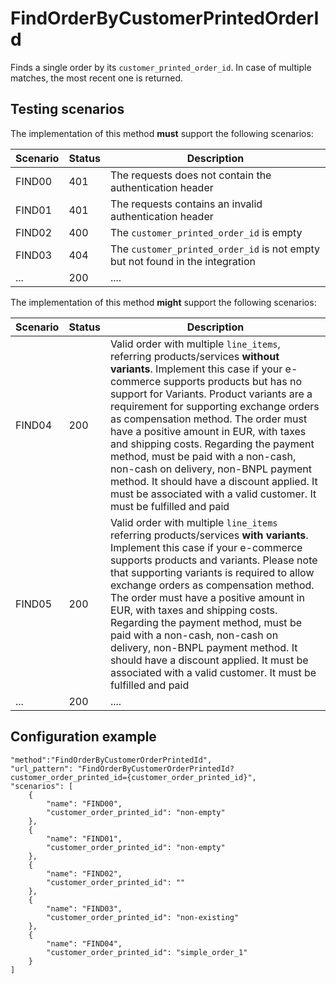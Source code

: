 # FindOrderByCustomerPrintedOrderId

Finds a single order by its `customer_printed_order_id`.
In case of multiple matches, the most recent one is returned.

## Testing scenarios

The implementation of this method **must** support the following scenarios:

| Scenario | Status | Description |
| -------- | ------ | ----------- |
| FIND00 | 401 | The requests does not contain the authentication header |
| FIND01 | 401 | The requests contains an invalid authentication header |
| FIND02 | 400 | The `customer_printed_order_id` is empty |
| FIND03 | 404 | The `customer_printed_order_id` is not empty but not found in the integration |
| ... | 200 | .... |

The implementation of this method **might** support the following scenarios:

| Scenario | Status | Description |
| -------- | ------ | ----------- |
| FIND04 | 200 | Valid order with multiple `line_items`, referring products/services **without variants**. Implement this case if your e-commerce supports products but has no support for Variants. Product variants are a requirement for supporting exchange orders as compensation method. The order must have a positive amount in EUR, with taxes and shipping costs. Regarding the payment method, must be paid with a non-cash, non-cash on delivery, non-BNPL payment method. It should have a discount applied. It must be associated with a valid customer. It must be fulfilled and paid |
| FIND05 | 200 | Valid order with multiple `line_items` referring products/services **with variants**. Implement this case if your e-commerce supports products and variants. Please note that supporting variants is required to allow exchange orders as compensation method. The order must have a positive amount in EUR, with taxes and shipping costs. Regarding the payment method, must be paid with a non-cash, non-cash on delivery, non-BNPL payment method. It should have a discount applied. It must be associated with a valid customer. It must be fulfilled and paid |
| ... | 200 | .... |

## Configuration example

```
"method":"FindOrderByCustomerOrderPrintedId",
"url_pattern": "FindOrderByCustomerOrderPrintedId?customer_order_printed_id={customer_order_printed_id}",
"scenarios": [
    {
        "name": "FIND00",
        "customer_order_printed_id": "non-empty"
    },
    {
        "name": "FIND01",
        "customer_order_printed_id": "non-empty"
    },
    {
        "name": "FIND02",
        "customer_order_printed_id": ""
    },
    {
        "name": "FIND03",
        "customer_order_printed_id": "non-existing"
    },
    {
        "name": "FIND04",
        "customer_order_printed_id": "simple_order_1"
    }
]
```

